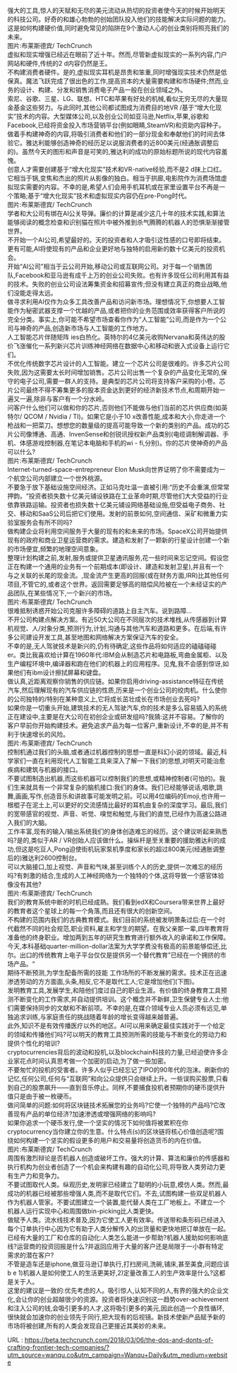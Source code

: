 强大的工具,惊人的天赋和无尽的美元流动从热切的投资者使今天的时候开始明天的科技公司。好奇的和雄心勃勃的创始团队投入他们的技能解决实际问题的能力。这是如何构建硬价值,同时避免常见的陷阱在9个激动人心的创业类别将照亮我们的未来。<br/>图片:布莱斯德宾/ TechCrunch <br/>虚拟和现实增强已经近在眼前了近十年。然而,尽管新虚拟现实的一系列内容,门户网站和硬件,传统的2 d内容仍然是王。<br/>不构建消费者硬件。是的,虚拟现实耳机是昂贵和笨重,同时增强现实技术仍然是低保真。魔法飞跃完成了很出色的工作,提高资本的大量需要构建和市场硬件;然而,业务的设计、构建、分发和销售消费电子产品一般在创业领域之外。<br/>索尼、谷歌、三星、LG、联想、HTC和苹果有好处的机械,看似无穷无尽的大量现金基金这些努力。与此同时,其他公司都试图成为消费目的地VR /基于“增大化现实”技术的内容。大型媒体公司,以及创业公司如亚马逊,Netflix,苹果,谷歌和Facebook,已经将资金投入市场营销平台(例如眼睛,SteamVR)和资助内容种子。<br/>做着手构建神奇的内容,将吸引消费者和他们的一部分现金和奉献他们的时间去体验它。雅达利能够创造神奇的经历足以说服消费者的近800美元(经通胀调整后的)。虽然今天的图形和声音是可笑的,雅达利的成功的原始标题所说的现代内容羞愧。<br/>创意人才需要创建基于“增大化现实”技术和VR-native经验,而不是2 d抹上口红。它相当于锅,变焦和杰出的照片从影像的独白。相当于拱廊,电影院作为消费场馆虚拟现实需要的内容。不幸的是,希望人们会用手机耳机或在家里设置平台不再是一个策略;基于“增大化现实”技术和虚拟现实内容仍在pre-Pong时代。<br/>图片:布莱斯德宾/ TechCrunch <br/>学者和大公司有绑在AI公关导弹。廉价的计算是减少这几十年的技术实践,和算法能够阅读的概念检查和识别猫在照片中被外推到杀气腾腾的机器人的恐惧渐渐接管世界。<br/>不开始一个AI公司,希望最好的。天的投资者和人才吸引这性感的口号即将结束。更有可能,AI将使现有的产品和企业更好地与独特的启用新的数十亿美元的投资机会。<br/>开始“AI公司”相当于云公司开始,移动公司或互联网公司。对于每一个销售团队,Facebook和亚马逊有成千上万的创业公司失败。也有许多现任公司利用其有益的技术。失败的创业公司设法筹集资金和招募宣传;但没有建立真正的商业战略,他们没能走得太远。<br/>做寻求利用AI仅作为众多工具改善产品和访问新市场。理想情况下,你想要人工智能作为秘密武器支撑一个优越的产品,或者把你的业务范围或效率获得客户所说的完全分类。事实上,你可能不希望市场查看你作为“人工智能”公司,而是作为一个公司与神奇的产品,创造新市场与人工智能的工作地方。<br/>人工智能芯片伴随矩阵 
 ies白热化。英特尔的4亿美元收购Nervana和英伟达的股价飞涨催化一系列新兴芯片训练神经网络在数据中心和移动和嵌入式设备上运行它们。<br/>不优化传统数字芯片设计的人工智能。建立一个芯片公司是很难的。许多芯片公司失败,因为这需要太长时间增加销售。芯片公司出售一个复杂的产品变化无常的,保守的电子公司,需要一群人的支持。是典型的芯片公司将支持客户采购的小卷。芯片公司最终不得不筹集更多的股本资金达到更好的经济新技术节点,和周期开始一遍又一遍,除非与客户有一个分水岭。<br/>问客户什么他们可以做和你的芯片,否则他们不能做与他们当前的芯片供应商(如英特尔/ QCOM / Nvidia / TI)。如果它是小于10 x改善性能,成本和大小,你走进一个枪战和一把菜刀。想想您的数量级的提高可能导致一个新的类别的产品。成功的芯片公司像博通、高通、InvenSense和创锐讯授权新产品类别(电缆调制解调器、手机、体感游戏控制器,在笔记本电脑和手机的wi - fi,分别)。你的芯片使神奇的产品可以什么?<br/>图片:布莱斯德宾/ TechCrunch <br/> Internet-turned-space-entrepreneur Elon Musk向世界证明了你不需要成为一个航空公司内部建立一个世外桃源。<br/>不要急于放下基础设施空间经济。正如马克吐温一直被引用:“历史不会重演,但常常押韵。“投资者损失数十亿美元铺设铁路在工业革命时期,尽管他们大大受益的行业依靠铁路运输。投资者也损失数十亿美元铺设网络基础设施,但受益电子商务、社交、移动和SaaS公司后把它们使用。发射的前景如何,空间通信、采矿和微重力实验室服务会有所不同吗?<br/>做构建企业将利用空间服务于大量的现有的和未来的市场。SpaceX公司开始提供现有的政府和商业卫星运营商的需求。建造和发射了一颗新的行星设计创建一个新的市场便宜,频繁的地理空间意象。<br/>整理计划构建之前,发射,服务或提供卫星通讯服务,花一些时间来忘记空间。假设您正在构建一个通用的业务有一个前期成本(即设计、建造和发射卫星),并且有一个与之关联的长尾的现金流。,现金流产生更高的回报(或在财务方面,IRR)比其他任何项目,不管它的,或者这个世界。返回需要足够高的赔偿风险被在一个未经证实的产品团队,在某些情况下,一个新兴的市场。<br/>图片:布莱斯德宾/ TechCrunch <br/>很难抵制诱惑开始公司克服许多障碍的道路上自主汽车。说到路障…<br/>不开公司构建点解决方案。有近50大公司在不同层次的技术堆栈,从传感器到计算机视觉、人/对象分类,预测行为,计划,沟通与其他汽车和道路和更多。在后端,有许多公司建设开发工具,甚至地图和网络解决方案保证汽车的安全。<br/>不幸的是,无人驾驶技术是新兴的,仍有待确定,这些作品将如何适应的磕磕碰碰 
 er。类比我喜欢给计算在1960年代:IBM会从制造芯片和电路板,弯曲金属柜、以及生产编程环境中,编译器和跑在他们的机器上的应用程序。见鬼,我不会感到惊讶,如果他们有ibm设计擦拭屏幕和键盘。<br/>做认真,近距离观察你销售的供应链。如果你启用driving-assistance特征在传统汽车,然后理解现有的汽车供应链的性质,历来是一个创业公司的绞肉机。什么使你的公司独特的/特别在某种意义上,它将成长茁壮成长在市场创业去死吗?<br/>如果你是一切重头开始,建筑技术的无人驾驶汽车,你的技术是多么容易插入的系统正在建设中,主要是在大公司在初创企业或研发组吗?我猜:这并不容易。了解你的客户早前你开始构建技术。避免追求产品为每一位客户,重新设计,不幸的是,并不有利于快速增长的风险。<br/>图片:布莱斯德宾/ TechCrunch <br/>控制机通过我们的头脑,或者通过机器控制的思想一直是科幻小说的领域。最近,科学家们一直在利用现代人工智能工具来深入了解一下我们的思想,对明天可能治愈疾病和建筑与机器的接口。<br/>不要试图制造出机器,而这些机器可以控制我们的思想,或精神控制者(可怕的)。我们生来就具有一个非常复杂的脑机接口:我们的身体。我们已经能够说话,唱歌,跳舞,画画,写作,创造音乐和讲故事可能发明之前。可以用4位编码的Emoji,也许用一根棍子在泥土上,可以更好的交流感情比最好的耳机由复杂的深度学习。最后,我们的宽带感官的视觉、声音、听觉、嗅觉和触觉,与我们的直觉,已经作为高速公路进入我们的大脑。<br/>工作丰富,现有的输入/输出系统我们的身体创造难忘的经历。这个建议听起来熟悉吗?是的,类似于AR / VR创始人应该做什么。操纵杆是至关重要的援助雅达利的成功,但这是吃豆人,Pong迫使街机玩家泵机季度和家长的超过800美元(经通胀调整后的)雅达利2600控制台。<br/>可以大脑接口,加上视觉、声音和气味,甚至训练个人的历史,提供一次难忘的经历吗?有刺激的结合,生成的人工神经网络为一个独特的个体,这将导致一个感官体验像没有其他?<br/>图片:布莱斯德宾/ TechCrunch <br/>我们的教育系统中断的时机已经成熟。我们看到edX和Coursera带来世界上最好的教育者这个星球上的每一个角落,而且还有很大的创新空间。<br/>不构建的范围内我们的古典教育模式。我们目前的系统被发明萧条过后:在一个时代截然不同的社会规范,职业资料,雇主和学生的期望。在我父亲那一辈,四年教育将准备他的终身职业。增加两到五年的研究生教育进行额外收入的承诺和工作保障。<br/>今天,本科基础quarter-million-dollar法案为大学学费没有极高的前景能够偿还,比尔。出口的传统教育上电子平台仅仅是提供另一个替代教育”已经在一个拥挤的市场产品。“<br/>期待不断预测,为学生配备所需的技能 
 工作场所的不断发展的需求。技术正在迅速渗透劳动的方方面面,头条,相反,它不是取代工人;它是增加他们(下图)。<br/>发明教育工具,发展学生,和陪他们度过自己的职业生涯。有价值的终身教育工具预测不断变化的工作需求,并自动提供培训。这个概念并不新鲜,卫生保健专业人士:他们需要保持同步的文献和不断前项。不幸的是,在媒介领域专业人员必须有远见,单独追求训练,与家庭责任的挑战随着年龄的增长变得越来越普遍。<br/>此外,知识不是有效传播医疗以外的地区。AI可以用来确定最佳实践对于一个给定的领域和传播他们吗?可以明天的教育工具预测所需的技能与不断变化的劳动力和提供个性化的培训?<br/> cryptocurrencies背后的波动和投机,以及blockchain科技的力量,已经迫使许多企业家花点时间认真思考做一个加密的启动,为了做一些加密。<br/>不要匆忙的投机的受害者。许多人似乎已经忘记了IPO的90年代的泡沫。刷新你的记忆,任何公司,任何与“互联网”和向公众提供只会继续上升。一些误购买股票,只看到自己的股票飙升——直到音乐停止。同样,不要捕食投机者预期你的硬币提供升值只是由于被一枚硬币。<br/>做问简单的问题:如何将区块链技术拓展您的业务吗?它使一个独特的产品吗?它改善现有产品的单位经济?加速渗透或增强网络的影响吗?<br/>如果你追求一个硬币发行,使一个坚实的情况下如何值将被累积在你cryptocurrency当你建立你的生意。什么特点(s)的区块链将核心价值创造呢?围绕如何构建一个坚实的假设更多的用户和交易量将创造货币的内在价值。<br/>图片:布莱斯德宾/ TechCrunch <br/>周围有激烈辩论是否机器人创造或破坏工作。强大的计算、算法和廉价的传感器和执行机构为创业者创造了一个机会来构建有趣的自动化公司,将导致人类劳动力更有生产力和竞争力。<br/>不要试图取代人类。纵观历史,发明家已经建立了聪明的小玩意,模仿人类。然而,最成功的机器已经被那些增强人类,而不是取代它们。不去,试图构建一些双足机器人作为机器人管家。不要试图建立一个装置,能代替人类在工厂地板上。不建立一个机器人运行实现中心和周围做bin-picking比人类更快。<br/>做赋予人类。流水线技术普及,因为它使工人更有效率。传送带和条形码已经进入每个订单执行中心因为它有助于人类分解传入的出货量和更快地把订单放在一起。<br/>已经有大量的工厂和仓库的自动化:人类怎么能进一步帮助?机器人援助如何影响底线?运营商的投资回报是什么?并返回应用于大量的客户还是局限于一小群有特定需求的潜在客户?<br/>不管是造车还是iphone,做亚马逊订单执行,打扫房间,洗碗,铺床,甚至美食,问题应该b 
 e 1)机器人是如何使工人的生活更美好,2)定量改善工人的生产效率是什么?这都是关于人。<br/>这里的建议是一致的:优先考虑的人。吸引惊人,认知不同的人,有界的强大的企业文化,会让你的创业超越很少的资源。投资者将快速识别这一趋势over-achievement和注入公司的钱,会吸引更多的人才,这将吸引更多的美元,因此创造一个良性循环,很快就会加速你的创业领先于同行,把大现有的后视镜。新技术使新产品赋予新的市场将被创建,所有的人类会发现自己更接近其美妙的未来。<br/> 
  
 URL : https://beta.techcrunch.com/2018/03/06/the-dos-and-donts-of-crafting-frontier-tech-companies/?utm_source=wanqu.co&utm_campaign=Wanqu+Daily&utm_medium=website
